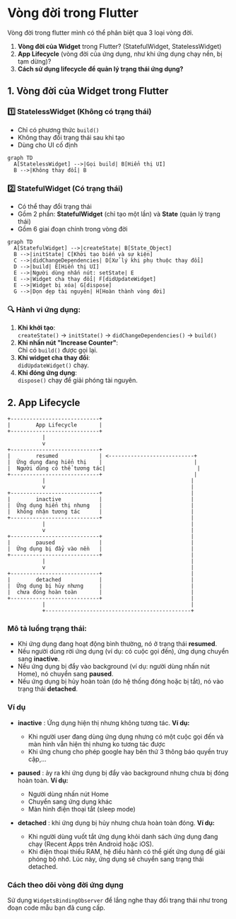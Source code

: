 # Vòng đời trong Flutter

Vòng đời trong flutter mình có thể phân biệt qua 3 loại vòng đời.

1. **Vòng đời của Widget** trong Flutter? (StatefulWidget, StatelessWidget)  
2. **App Lifecycle** (vòng đời của ứng dụng, như khi ứng dụng chạy nền, bị tạm dừng)?  
3. **Cách sử dụng lifecycle để quản lý trạng thái ứng dụng?**  

## 1. **Vòng đời của Widget** trong Flutter

### **1️⃣ StatelessWidget (Không có trạng thái)**
- Chỉ có phương thức `build()`
- Không thay đổi trạng thái sau khi tạo
- Dùng cho UI cố định

```mermaid
graph TD
  A[StatelessWidget] -->|Gọi build| B[Hiển thị UI]
  B -->|Không thay đổi| B
```

### **2️⃣ StatefulWidget (Có trạng thái)**
- Có thể thay đổi trạng thái
- Gồm 2 phần: **StatefulWidget** (chỉ tạo một lần) và **State** (quản lý trạng thái)
- Gồm 6 giai đoạn chính trong vòng đời

```mermaid
graph TD
  A[StatefulWidget] -->|createState| B[State_Object]
  B -->|initState| C[Khởi tạo biến và sự kiện]
  C -->|didChangeDependencies| D[Xử lý khi phụ thuộc thay đổi]
  D -->|build| E[Hiển thị UI]
  E -->|Người dùng nhấn nút: setState| E
  E -->|Widget cha thay đổi| F[didUpdateWidget]
  E -->|Widget bị xóa| G[dispose]
  G -->|Dọn dẹp tài nguyên| H[Hoàn thành vòng đời]
```
### 🔍 **Hành vi ứng dụng:**
1. **Khi khởi tạo**:  
   `createState()` → `initState()` → `didChangeDependencies()` → `build()`
2. **Khi nhấn nút "Increase Counter"**:  
   Chỉ có `build()` được gọi lại.
3. **Khi widget cha thay đổi**:  
   `didUpdateWidget()` chạy.
4. **Khi đóng ứng dụng**:  
   `dispose()` chạy để giải phóng tài nguyên.







## 2. **App Lifecycle**

```plaintext
+----------------------------+
|        App Lifecycle       |
+----------------------------+
           |
           v
+----------------------------+
|        resumed             | <---------------------------+
|  Ứng dụng đang hiển thị    |                             |
|  Người dùng có thể tương tác|                             |
+----------------------------+                             |
           |                                              |
           v                                              |
+----------------------------+                            |
|        inactive            |                            |
|  Ứng dụng hiển thị nhưng   |                            |
|  không nhận tương tác      |                            |
+----------------------------+                            |
           |                                              |
           v                                              |
+----------------------------+                            |
|        paused              |                            |
|  Ứng dụng bị đẩy vào nền   |                            |
+----------------------------+                            |
           |                                              |
           v                                              |
+----------------------------+                            |
|        detached            |                            |
|  Ứng dụng bị hủy nhưng     |                            |
|  chưa đóng hoàn toàn       |                            |
+----------------------------+                            |
           |                                              |
           +----------------------------------------------+
```

### Mô tả luồng trạng thái:
- Khi ứng dụng đang hoạt động bình thường, nó ở trạng thái **resumed**.
- Nếu người dùng rời ứng dụng (ví dụ: có cuộc gọi đến), ứng dụng chuyển sang **inactive**.
- Nếu ứng dụng bị đẩy vào background (ví dụ: người dùng nhấn nút Home), nó chuyển sang **paused**.
- Nếu ứng dụng bị hủy hoàn toàn (do hệ thống đóng hoặc bị tắt), nó vào trạng thái **detached**.

### Ví dụ
- **inactive** : Ứng dụng hiện thị nhưng không tương tác.
    **Ví dụ:**
    - Khi người user đang dùng ứng dụng nhưng có một cuộc gọi đến và màn hình vẫn hiện thị nhưng ko tương tác được
    - Khi ứng chung cho phép google hay bên thứ 3 thông báo quyền truy cập,...
 
- **paused** : ảy ra khi ứng dụng bị đẩy vào background nhưng chưa bị đóng hoàn toàn.
  **Ví dụ:**
  - Người dùng nhấn nút Home
  - Chuyển sang ứng dụng khác
  - Màn hình điện thoại tắt (sleep mode)

- **detached** : khi ứng dụng bị hủy nhưng chưa hoàn toàn đóng.
  **Ví dụ:**
  - Khi người dùng vuốt tắt ứng dụng khỏi danh sách ứng dụng đang chạy (Recent Apps trên Android hoặc iOS).
  - Khi điện thoại thiếu RAM, hệ điều hành có thể giết ứng dụng để giải phóng bộ nhớ. Lúc này, ứng dụng sẽ chuyển sang trạng thái detached.

### Cách theo dõi vòng đời ứng dụng
Sử dụng `WidgetsBindingObserver` để lắng nghe thay đổi trạng thái như trong đoạn code mẫu bạn đã cung cấp.

